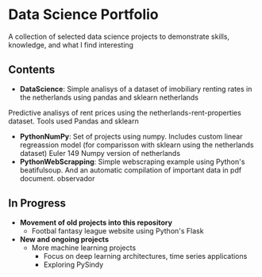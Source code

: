 # Data Science Portfolio
A collection of selected data science projects to demonstrate skills, knowledge, and what I find interesting


## Contents

* __DataScience__: Simple analisys of a dataset of imobiliary renting rates in the netherlands using pandas and sklearn
	netherlands
	
	
Predictive analisys of rent prices using the netherlands-rent-properties dataset.
Tools used Pandas and sklearn

* __PythonNumPy__: Set of projects using numpy. Includes custom linear regreassion model (for comparisson with sklearn using the netherlands dataset)
	Euler 149
	Numpy version of netherlands
* __PythonWebScrapping__: Simple webscraping example using Python's beatifulsoup. And an automatic compilation of important data in pdf document.
	observador
	
## In Progress
* __Movement of old projects into this repository__
  * Footbal fantasy league website using Python's Flask
* __New and ongoing projects__
  * More machine learning projects
    * Focus on deep learning architectures, time series applications
	* Exploring PySindy

